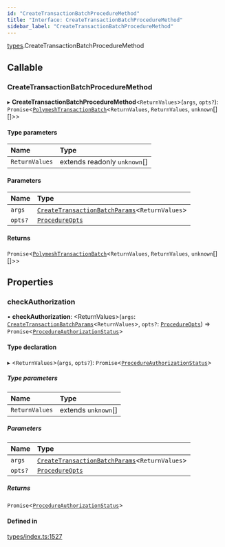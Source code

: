 ```yaml
---
id: "CreateTransactionBatchProcedureMethod"
title: "Interface: CreateTransactionBatchProcedureMethod"
sidebar_label: "CreateTransactionBatchProcedureMethod"
---
```


[types](../../../modules/Types/Types.md).CreateTransactionBatchProcedureMethod

## Callable

### CreateTransactionBatchProcedureMethod

▸ **CreateTransactionBatchProcedureMethod**<`ReturnValues`\>(`args`, `opts?`): `Promise`<[`PolymeshTransactionBatch`](../../../classes/Base/PolymeshTransactionBatch/PolymeshTransactionBatch.md)<`ReturnValues`, `ReturnValues`, `unknown`[][]\>\>

#### Type parameters

| Name | Type |
| :------ | :------ |
| `ReturnValues` | extends readonly `unknown`[] |

#### Parameters

| Name | Type |
| :------ | :------ |
| `args` | [`CreateTransactionBatchParams`](../../API/Procedures/Types/CreateTransactionBatchParams/CreateTransactionBatchParams.md)<`ReturnValues`\> |
| `opts?` | [`ProcedureOpts`](../ProcedureOpts/ProcedureOpts.md) |

#### Returns

`Promise`<[`PolymeshTransactionBatch`](../../../classes/Base/PolymeshTransactionBatch/PolymeshTransactionBatch.md)<`ReturnValues`, `ReturnValues`, `unknown`[][]\>\>

## Properties

### checkAuthorization

• **checkAuthorization**: <ReturnValues\>(`args`: [`CreateTransactionBatchParams`](../../API/Procedures/Types/CreateTransactionBatchParams/CreateTransactionBatchParams.md)<`ReturnValues`\>, `opts?`: [`ProcedureOpts`](../ProcedureOpts/ProcedureOpts.md)) => `Promise`<[`ProcedureAuthorizationStatus`](../ProcedureAuthorizationStatus/ProcedureAuthorizationStatus.md)\>

#### Type declaration

▸ <`ReturnValues`\>(`args`, `opts?`): `Promise`<[`ProcedureAuthorizationStatus`](../ProcedureAuthorizationStatus/ProcedureAuthorizationStatus.md)\>

##### Type parameters

| Name | Type |
| :------ | :------ |
| `ReturnValues` | extends `unknown`[] |

##### Parameters

| Name | Type |
| :------ | :------ |
| `args` | [`CreateTransactionBatchParams`](../../API/Procedures/Types/CreateTransactionBatchParams/CreateTransactionBatchParams.md)<`ReturnValues`\> |
| `opts?` | [`ProcedureOpts`](../ProcedureOpts/ProcedureOpts.md) |

##### Returns

`Promise`<[`ProcedureAuthorizationStatus`](../ProcedureAuthorizationStatus/ProcedureAuthorizationStatus.md)\>

#### Defined in

[types/index.ts:1527](https://github.com/PolymeshAssociation/polymesh-sdk/blob/b6f9fb883/src/types/index.ts#L1527)
